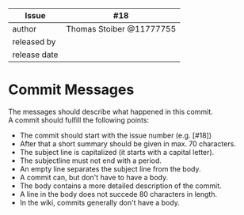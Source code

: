 | Issue | #18 |
| ----- | -- |
| author | Thomas Stoiber @11777755 |
| released by |  |
| release date | |

# Commit Messages
The messages should describe what happened in this commit.  
A commit should fulfill the following points:
 - The commit should start with the issue number (e.g. \[#18\])
 - After that a short summary should be given in max. 70 characters.
 - The subject line is capitalized (it starts with a capital letter).
 - The subjectline must not end with a period.
 - An empty line separates the subject line from the body.
 - A commit can, but don't have to have a body.
 - The body contains a more detailed description of the commit.
 - A line in the body does not succede 80 characters in length.
 - In the wiki, commits generally don't have a body.